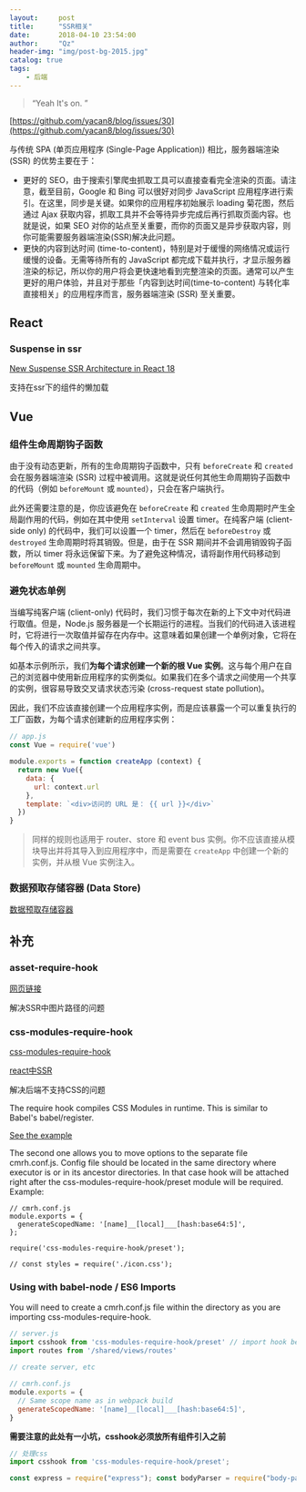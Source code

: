 ```yaml
---
layout:     post
title:      "SSR相关"
date:       2018-04-10 23:54:00
author:     "Qz"
header-img: "img/post-bg-2015.jpg"
catalog: true
tags:
    - 后端
---
```


> “Yeah It's on. ”



[https://github.com/yacan8/blog/issues/30](https://github.com/yacan8/blog/issues/30)

与传统 SPA (单页应用程序 (Single-Page Application)) 相比，服务器端渲染 (SSR) 的优势主要在于：

- 更好的 SEO，由于搜索引擎爬虫抓取工具可以直接查看完全渲染的页面。请注意，截至目前，Google 和 Bing 可以很好对同步 JavaScript 应用程序进行索引。在这里，同步是关键。如果你的应用程序初始展示 loading 菊花图，然后通过 Ajax 获取内容，抓取工具并不会等待异步完成后再行抓取页面内容。也就是说，如果 SEO 对你的站点至关重要，而你的页面又是异步获取内容，则你可能需要服务器端渲染(SSR)解决此问题。
- 更快的内容到达时间 (time-to-content)，特别是对于缓慢的网络情况或运行缓慢的设备。无需等待所有的 JavaScript 都完成下载并执行，才显示服务器渲染的标记，所以你的用户将会更快速地看到完整渲染的页面。通常可以产生更好的用户体验，并且对于那些「内容到达时间(time-to-content) 与转化率直接相关」的应用程序而言，服务器端渲染 (SSR) 至关重要。



##  React 



### Suspense in ssr

[New Suspense SSR Architecture in React 18](https://github.com/reactwg/react-18/discussions/37)

支持在ssr下的组件的懒加载







## Vue



### 组件生命周期钩子函数

由于没有动态更新，所有的生命周期钩子函数中，只有 `beforeCreate` 和 `created` 会在服务器端渲染 (SSR) 过程中被调用。这就是说任何其他生命周期钩子函数中的代码（例如 `beforeMount` 或 `mounted`），只会在客户端执行。



此外还需要注意的是，你应该避免在 `beforeCreate` 和 `created` 生命周期时产生全局副作用的代码，例如在其中使用 `setInterval` 设置 timer。在纯客户端 (client-side only) 的代码中，我们可以设置一个 timer，然后在 `beforeDestroy` 或 `destroyed` 生命周期时将其销毁。但是，由于在 SSR 期间并不会调用销毁钩子函数，所以 timer 将永远保留下来。为了避免这种情况，请将副作用代码移动到 `beforeMount` 或 `mounted` 生命周期中。





### 避免状态单例





当编写纯客户端 (client-only) 代码时，我们习惯于每次在新的上下文中对代码进行取值。但是，Node.js 服务器是一个长期运行的进程。当我们的代码进入该进程时，它将进行一次取值并留存在内存中。这意味着如果创建一个单例对象，它将在每个传入的请求之间共享。

如基本示例所示，我们**为每个请求创建一个新的根 Vue 实例**。这与每个用户在自己的浏览器中使用新应用程序的实例类似。如果我们在多个请求之间使用一个共享的实例，很容易导致交叉请求状态污染 (cross-request state pollution)。

因此，我们不应该直接创建一个应用程序实例，而是应该暴露一个可以重复执行的工厂函数，为每个请求创建新的应用程序实例：

```js
// app.js
const Vue = require('vue')

module.exports = function createApp (context) {
  return new Vue({
    data: {
      url: context.url
    },
    template: `<div>访问的 URL 是： {{ url }}</div>`
  })
}
```



>同样的规则也适用于 router、store 和 event bus 实例。你不应该直接从模块导出并将其导入到应用程序中，而是需要在 `createApp` 中创建一个新的实例，并从根 Vue 实例注入。

### 数据预取存储容器 (Data Store)

[数据预取存储容器](https://ssr.vuejs.org/zh/guide/data.html#数据预取存储容器-data-store)









## 补充




### asset-require-hook



[网页链接](https://www.npmjs.com/package/asset-require-hook)

解决SSR中图片路径的问题



### css-modules-require-hook



[css-modules-require-hook](https://www.npmjs.com/package/css-modules-require-hook)

[react中SSR](https://www.jianshu.com/p/47c8e364d0bc?appinstall=1&mType=Group)


解决后端不支持CSS的问题


The require hook compiles CSS Modules in runtime. This is similar to Babel's babel/register.

[See the example](https://github.com/css-modules/css-modules-require-hook/tree/a432b76e1eb46a7bf9ef729c16a96b6ef2295410/demo)


The second one allows you to move options to the separate file cmrh.conf.js. Config file should be located in the same directory where executor is or in its ancestor directories. In that case hook will be attached right after the css-modules-require-hook/preset module will be required. Example:

```
// cmrh.conf.js
module.exports = {
  generateScopedName: '[name]__[local]___[hash:base64:5]',
};

require('css-modules-require-hook/preset');
 
// const styles = require('./icon.css');
```



### Using with babel-node / ES6 Imports

You will need to create a cmrh.conf.js file within the directory as you are importing css-modules-require-hook.

```js
// server.js
import csshook from 'css-modules-require-hook/preset' // import hook before routes
import routes from '/shared/views/routes'
 
// create server, etc

// cmrh.conf.js
module.exports = {
  // Same scope name as in webpack build
  generateScopedName: '[name]__[local]___[hash:base64:5]',
}
```



**需要注意的此处有一小坑，csshook必须放所有组件引入之前**

```js
// 处理css
import csshook from 'css-modules-require-hook/preset';

const express = require("express"); const bodyParser = require("body-parser"); const cookieParser = require("cookie-parser"); const userRoute = require("./userRoute"); const app = express(); const path = require('path'); app.use(cookieParser()); app.use(bodyParser.json());
```













